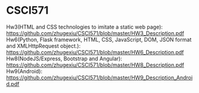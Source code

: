 # CSCI571
Hw3(HTML and CSS technologies to imitate a static web page): https://github.com/zhugexiu/CSCI571/blob/master/HW3_Description.pdf  
Hw6(Python, Flask framework,  HTML, CSS, JavaScript, DOM, JSON format and XMLHttpRequest object.): https://github.com/zhugexiu/CSCI571/blob/master/HW6_Description.pdf  
Hw8(NodeJS/Express, Bootstrap and Angular): https://github.com/zhugexiu/CSCI571/blob/master/HW8_Description.pdf  
Hw9(Android): https://github.com/zhugexiu/CSCI571/blob/master/HW9_Description_Android.pdf  

